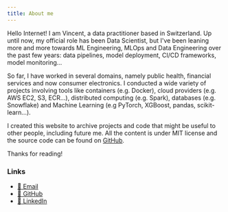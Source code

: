 ```yaml
---
title: About me
---
```


Hello Internet! I am Vincent, a data practitioner based in Switzerland. Up until now, my official role has been Data Scientist, but I've been leaning more and more towards ML Engineering, MLOps and Data Engineering over the past few years: data pipelines, model deployment, CI/CD frameworks, model monitoring...

So far, I have worked in several domains, namely public health, financial services and now consumer electronics. I conducted a wide variety of projects involving tools like containers (e.g. Docker), cloud providers (e.g. AWS EC2, S3, ECR...), distributed computing (e.g. Spark), databases (e.g. Snowflake) and Machine Learning (e.g PyTorch, XGBoost, pandas, scikit-learn...).

I created this website to archive projects and code that might be useful to other people, including future me. All the content is under MIT license and the source code can be found on [GitHub](https://github.com/datatrigger).

Thanks for reading!

### Links

* [📧 Email](mailto:contact@datatrigger.org)
* [🔗 GitHub](https://github.com/datatrigger)
* [🔗 LinkedIn](https://www.linkedin.com/in/datatrigger/)
